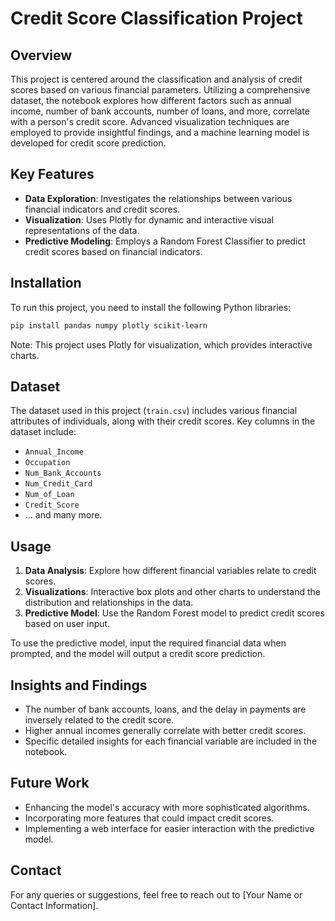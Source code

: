 
# Credit Score Classification Project

## Overview
This project is centered around the classification and analysis of credit scores based on various financial parameters. Utilizing a comprehensive dataset, the notebook explores how different factors such as annual income, number of bank accounts, number of loans, and more, correlate with a person's credit score. Advanced visualization techniques are employed to provide insightful findings, and a machine learning model is developed for credit score prediction.

## Key Features
- **Data Exploration**: Investigates the relationships between various financial indicators and credit scores.
- **Visualization**: Uses Plotly for dynamic and interactive visual representations of the data.
- **Predictive Modeling**: Employs a Random Forest Classifier to predict credit scores based on financial indicators.

## Installation
To run this project, you need to install the following Python libraries:

```bash
pip install pandas numpy plotly scikit-learn
```

Note: This project uses Plotly for visualization, which provides interactive charts.

## Dataset
The dataset used in this project (`train.csv`) includes various financial attributes of individuals, along with their credit scores. Key columns in the dataset include:
- `Annual_Income`
- `Occupation`
- `Num_Bank_Accounts`
- `Num_Credit_Card`
- `Num_of_Loan`
- `Credit_Score`
- ... and many more.

## Usage
1. **Data Analysis**: Explore how different financial variables relate to credit scores.
2. **Visualizations**: Interactive box plots and other charts to understand the distribution and relationships in the data.
3. **Predictive Model**: Use the Random Forest model to predict credit scores based on user input.

To use the predictive model, input the required financial data when prompted, and the model will output a credit score prediction.

## Insights and Findings
- The number of bank accounts, loans, and the delay in payments are inversely related to the credit score.
- Higher annual incomes generally correlate with better credit scores.
- Specific detailed insights for each financial variable are included in the notebook.

## Future Work
- Enhancing the model's accuracy with more sophisticated algorithms.
- Incorporating more features that could impact credit scores.
- Implementing a web interface for easier interaction with the predictive model.

## Contact
For any queries or suggestions, feel free to reach out to [Your Name or Contact Information].
